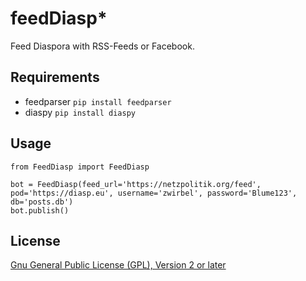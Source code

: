 # feedDiasp*
Feed Diaspora with RSS-Feeds or Facebook.
## Requirements

 * feedparser `pip install feedparser`
 * diaspy `pip install diaspy`

## Usage

    from FeedDiasp import FeedDiasp
    
    bot = FeedDiasp(feed_url='https://netzpolitik.org/feed', pod='https://diasp.eu', username='zwirbel', password='Blume123', db='posts.db')
    bot.publish()


## License

[Gnu General Public License (GPL), Version 2 or later](https://www.gnu.org/licenses/gpl-2.0.html#SEC1)
